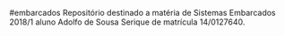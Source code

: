#embarcados
Repositório destinado a matéria de Sistemas Embarcados 2018/1 aluno Adolfo de Sousa Serique de matrícula 14/0127640.
